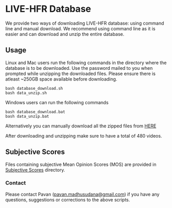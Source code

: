 # LIVE-HFR Database
We provide two ways of downloading LIVE-HFR database: using command line and manual download. We recommend using command line as it is easier and can download and unzip the entire database.

## Usage
Linux and Mac users run the following commands in the directory where the database is to be downloaded. Use the password mailed to you when prompted while unzipping the downloaded files. Please ensure there is atleast ~250GB space available before downloading.
```
bash database_download.sh
bash data_unzip.sh
```
Windows users can run the following commands
```
bash database_download.bat
bash data_unzip.bat
```
Alternatively you can manually download all the zipped files from [HERE](https://utexas.box.com/s/0musrqhgpee75m1d3c23gb3usmhv67tr)

After downloading and unzipping make sure to have a total of 480 videos.

## Subjective Scores
Files containing subjective Mean Opinion Scores (MOS) are provided in [Subjective Scores](https://github.com/pavancm/LIVE-HFR/tree/master/subjective_scores) directory.

### Contact
Please contact Pavan (pavan.madhusudana@gmail.com) if you have any questions, suggestions or corrections to the above scripts.
